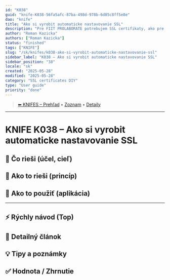 ```yaml
---
id: "K038"
guid: "knife-K038-56fa5afc-87ba-498d-978b-6d85c8ff5e8e"
dao: "knife"
title: "Ako si vyrobit automaticke nastavovanie SSL"
description: "Pre FIIT PROLABORATE potrebujem SSL certifikaty, ako pre zakaznikov ako Dusan"
author: "Roman Kazicka"
authors: ["Roman Kazicka"]
status: "finished"
tags: ["KNIFE"]
slug: "/sk/knifes/k038-ako-si-vyrobit-automaticke-nastavovanie-ssl"
sidebar_label: "K038 – Ako si vyrobit automaticke nastavovanie SSL"
sidebar_position: "38"
locale: "sk"
created: "2025-05-28"
modified: "2025-05-28"
category: "SSL certificates DIY"
type: "User guide"
priority: "done"
---
```

<!-- body:start -->

<!-- nav:knifes -->
> [⬅ KNIFES – Prehľad](../KNIFEsOverview.md) • [Zoznam](../KNIFE_Overview_List.md) • [Detaily](../KNIFE_Overview_Details.md)
---
# KNIFE K038 – Ako si vyrobit automaticke nastavovanie SSL

## 🎯 Čo rieši (účel, cieľ)

## 🧩 Ako to rieši (princíp)

## 🧪 Ako to použiť (aplikácia)

---

## ⚡ Rýchly návod (Top)

## 📜 Detailný článok

## 💡 Tipy a poznámky

## ✅ Hodnota / Zhrnutie
